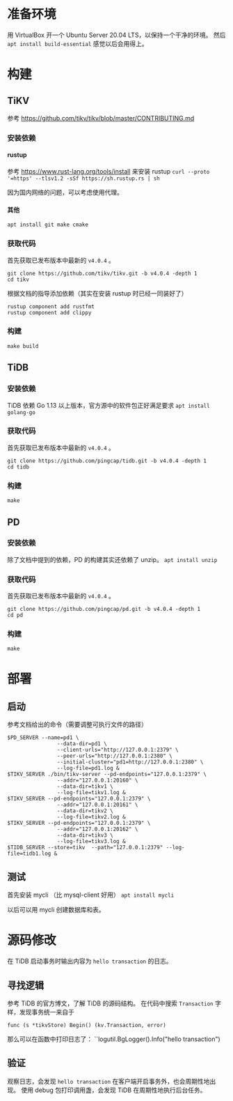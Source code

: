 # 准备环境

用 VirtualBox 开一个 Ubuntu Server 20.04 LTS，以保持一个干净的环境。
然后 `apt install build-essential` 感觉以后会用得上。

# 构建

## TiKV

参考 https://github.com/tikv/tikv/blob/master/CONTRIBUTING.md

### 安装依赖

#### rustup
参考 https://www.rust-lang.org/tools/install 来安装 rustup
`curl --proto '=https' --tlsv1.2 -sSf https://sh.rustup.rs | sh`

因为国内网络的问题，可以考虑使用代理。

#### 其他

`apt install git make cmake`

### 获取代码

首先获取已发布版本中最新的 `v4.0.4` 。

```
git clone https://github.com/tikv/tikv.git -b v4.0.4 -depth 1
cd tikv
```

根据文档的指导添加依赖（其实在安装 rustup 时已经一同装好了）

```
rustup component add rustfmt
rustup component add clippy
```

### 构建
`make build`


## TiDB

### 安装依赖
TiDB 依赖 Go 1.13 以上版本，官方源中的软件包正好满足要求
`apt install golang-go`

### 获取代码

首先获取已发布版本中最新的 `v4.0.4` 。

```
git clone https://github.com/pingcap/tidb.git -b v4.0.4 -depth 1
cd tidb
```

### 构建
`make`

## PD

### 安装依赖
除了文档中提到的依赖，PD 的构建其实还依赖了 unzip。
`apt install unzip`

### 获取代码

首先获取已发布版本中最新的 `v4.0.4` 。

```
git clone https://github.com/pingcap/pd.git -b v4.0.4 -depth 1
cd pd
```

### 构建
`make`

# 部署

## 启动
参考文档给出的命令（需要调整可执行文件的路径）

```
$PD_SERVER --name=pd1 \ 
                --data-dir=pd1 \ 
                --client-urls="http://127.0.0.1:2379" \ 
                --peer-urls="http://127.0.0.1:2380" \ 
                --initial-cluster="pd1=http://127.0.0.1:2380" \ 
                --log-file=pd1.log & 
$TIKV_SERVER ./bin/tikv-server --pd-endpoints="127.0.0.1:2379" \ 
                --addr="127.0.0.1:20160" \ 
                --data-dir=tikv1 \ 
                --log-file=tikv1.log & 
$TIKV_SERVER --pd-endpoints="127.0.0.1:2379" \ 
                --addr="127.0.0.1:20161" \ 
                --data-dir=tikv2 \ 
                --log-file=tikv2.log & 
$TIKV_SERVER --pd-endpoints="127.0.0.1:2379" \ 
                --addr="127.0.0.1:20162" \ 
                --data-dir=tikv3 \ 
                --log-file=tikv3.log &     
$TIDB_SERVER --store=tikv  --path="127.0.0.1:2379" --log-file=tidb1.log & 
```

## 测试
首先安装 mycli （比 mysql-client 好用）
`apt install mycli`

以后可以用 mycli 创建数据库和表。

# 源码修改

在 TiDB 启动事务时输出内容为 `hello transaction` 的日志。

## 寻找逻辑

参考 TiDB 的官方博文，了解 TiDB 的源码结构。
在代码中搜索 `Transaction` 字样，发现事务统一来自于

`func (s *tikvStore) Begin() (kv.Transaction, error)`

那么可以在函数中打印日志了：
``logutil.BgLogger().Info("hello transaction")

## 验证
观察日志，会发现 `hello transaction` 在客户端开启事务外，也会周期性地出现。
使用 debug 包打印调用盏，会发现 TiDB 在周期性地执行后台任务。

